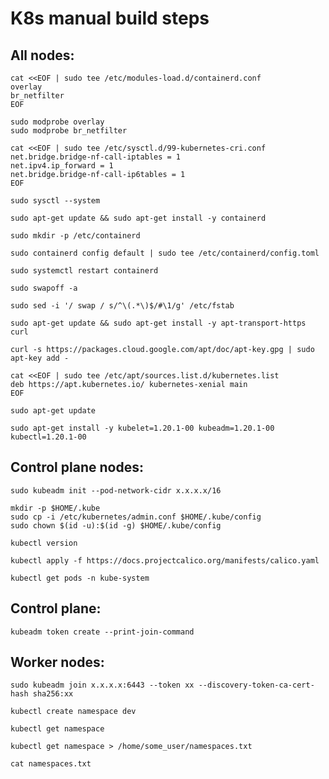 # K8s manual build steps

## All nodes:
```shell
cat <<EOF | sudo tee /etc/modules-load.d/containerd.conf
overlay
br_netfilter
EOF
```
```shell
sudo modprobe overlay
sudo modprobe br_netfilter
```
```shell
cat <<EOF | sudo tee /etc/sysctl.d/99-kubernetes-cri.conf
net.bridge.bridge-nf-call-iptables = 1
net.ipv4.ip_forward = 1
net.bridge.bridge-nf-call-ip6tables = 1
EOF
```

`sudo sysctl --system`

`sudo apt-get update && sudo apt-get install -y containerd`

`sudo mkdir -p /etc/containerd`

`sudo containerd config default | sudo tee /etc/containerd/config.toml`

`sudo systemctl restart containerd`

`sudo swapoff -a`

`sudo sed -i '/ swap / s/^\(.*\)$/#\1/g' /etc/fstab`

`sudo apt-get update && sudo apt-get install -y apt-transport-https curl`

`curl -s https://packages.cloud.google.com/apt/doc/apt-key.gpg | sudo apt-key add -`
```shell
cat <<EOF | sudo tee /etc/apt/sources.list.d/kubernetes.list
deb https://apt.kubernetes.io/ kubernetes-xenial main
EOF
```
`sudo apt-get update`

`sudo apt-get install -y kubelet=1.20.1-00 kubeadm=1.20.1-00 kubectl=1.20.1-00`

## Control plane nodes:

`sudo kubeadm init --pod-network-cidr x.x.x.x/16`
```shell
mkdir -p $HOME/.kube
sudo cp -i /etc/kubernetes/admin.conf $HOME/.kube/config
sudo chown $(id -u):$(id -g) $HOME/.kube/config
```
`kubectl version`

`kubectl apply -f https://docs.projectcalico.org/manifests/calico.yaml`

`kubectl get pods -n kube-system`

## Control plane:

`kubeadm token create --print-join-command`

## Worker nodes:

`sudo kubeadm join x.x.x.x:6443 --token xx --discovery-token-ca-cert-hash sha256:xx`

`kubectl create namespace dev`

`kubectl get namespace`

`kubectl get namespace > /home/some_user/namespaces.txt`

`cat namespaces.txt`
